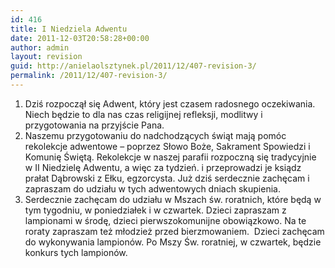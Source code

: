 ```yaml
---
id: 416
title: I Niedziela Adwentu
date: 2011-12-03T20:58:28+00:00
author: admin
layout: revision
guid: http://anielaolsztynek.pl/2011/12/407-revision-3/
permalink: /2011/12/407-revision-3/
---
```

  1. Dziś rozpoczął się Adwent, który jest czasem radosnego oczekiwania. Niech będzie to dla nas czas religijnej refleksji, modlitwy i przygotowania na przyjście Pana.
  2. Naszemu przygotowaniu do nadchodzących świąt mają pomóc rekolekcje adwentowe &#8211; poprzez Słowo Boże, Sakrament Spowiedzi i Komunię Świętą. Rekolekcje w naszej parafii rozpoczną się tradycyjnie w II Niedzielę Adwentu, a więc za tydzień. i przeprowadzi je ksiądz prałat Dąbrowski z Ełku, egzorcysta. Już dziś serdecznie zachęcam i zapraszam do udziału w tych adwentowych dniach skupienia.
  3. Serdecznie zachęcam do udziału w Mszach św. roratnich, które będą w tym tygodniu, w poniedziałek i w czwartek. Dzieci zapraszam z lampionami w środę, dzieci pierwszokomunijne obowiązkowo. Na te roraty zapraszam też młodzież przed bierzmowaniem.  Dzieci zachęcam do wykonywania lampionów. Po Mszy Św. roratniej, w czwartek, będzie konkurs tych lampionów.
